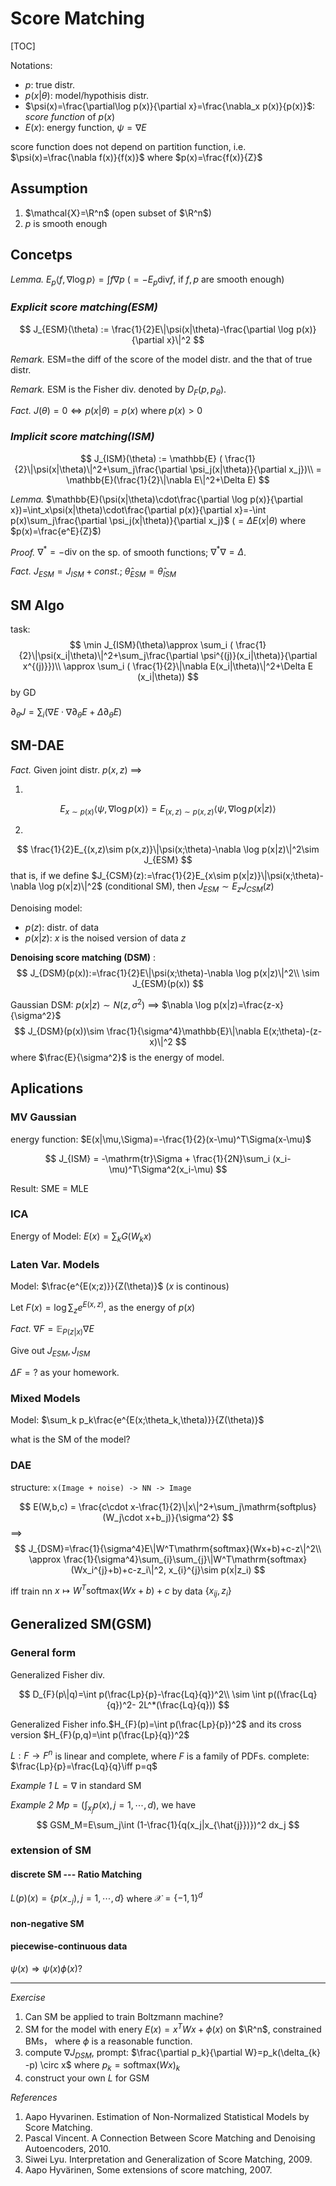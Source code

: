 # Score Matching
[TOC]

Notations:
- $p$: true distr.
- $p(x|\theta)$: model/hypothisis distr.
- $\psi(x)=\frac{\partial\log p(x)}{\partial x}=\frac{\nabla_x p(x)}{p(x)}$: *score function* of $p(x)$
- $E(x)$: energy function, $\psi=\nabla E$

score function does not depend on partition function, i.e. $\psi(x)=\frac{\nabla f(x)}{f(x)}$ where $p(x)=\frac{f(x)}{Z}$

## Assumption
1. $\mathcal{X}=\R^n$ (open subset of $\R^n$)
2. $p$ is smooth enough

## Concetps

*Lemma.* $E_p\langle f, \nabla \log p\rangle=\int f\nabla p$ ($=-E_p \mathrm{div} f$, if $f, p$ are smooth enough)

### *Explicit score matching(ESM)*

$$
J_{ESM}(\theta) := \frac{1}{2}E\|\psi(x|\theta)-\frac{\partial \log p(x)}{\partial x}\|^2
$$

*Remark.* ESM=the diff of the score of the model distr. and the that of true distr. 

*Remark.* ESM is the Fisher div. denoted by $D_F(p,p_\theta)$.

*Fact.* $J(\theta) = 0 \iff  p(x|\theta)=p(x)$ where $p(x)>0$


### *Implicit score matching(ISM)*

$$
J_{ISM}(\theta) := \mathbb{E} ( \frac{1}{2}\|\psi(x|\theta)\|^2+\sum_j\frac{\partial \psi_j(x|\theta)}{\partial x_j})\\
= \mathbb{E}(\frac{1}{2}\|\nabla E\|^2+\Delta E)
$$

*Lemma.* $\mathbb{E}(\psi(x|\theta)\cdot\frac{\partial \log p(x)}{\partial x})=\int_x\psi(x|\theta)\cdot\frac{\partial  p(x)}{\partial x}=-\int p(x)\sum_j\frac{\partial \psi_j(x|\theta)}{\partial x_j}$ ($=\Delta E(x|\theta)$ where $p(x)=\frac{e^E}{Z}$)

*Proof.* $\nabla ^* =-\mathrm{div}$ on the sp. of smooth functions; $\nabla ^* \nabla =\Delta$.

*Fact.*  $J_{ESM} = J_{ISM} + const.$; $\hat{\theta}_{ESM}=\hat{\theta}_{ISM}$


## SM Algo
task:
$$
\min J_{ISM}(\theta)\approx \sum_i ( \frac{1}{2}\|\psi(x_i|\theta)\|^2+\sum_j\frac{\partial \psi^{(j)}(x_i|\theta)}{\partial x^{(j)}})\\
\approx \sum_i ( \frac{1}{2}\|\nabla E(x_i|\theta)\|^2+\Delta E (x_i|\theta))
$$
by GD

$\partial_\theta J = \sum_i(\nabla  E\cdot \nabla \partial_\theta E +\Delta\partial_\theta E)$


## SM-DAE

*Fact.* Given joint distr. $p(x,z)$ ==>

1. 
  $$
  E_{x\sim p(x)}\langle\psi, \nabla \log p(x)\rangle =
  E_{(x,z)\sim p(x,z)}\langle\psi, \nabla \log p(x|z)\rangle
  $$

2. 
  $$
  \frac{1}{2}E_{(x,z)\sim p(x,z)}\|\psi(x;\theta)-\nabla \log p(x|z)\|^2\sim J_{ESM}
  $$
  that is, if we define $J_{CSM}(z):=\frac{1}{2}E_{x\sim p(x|z)}\|\psi(x;\theta)-\nabla \log p(x|z)\|^2$ (conditional SM), then $J_{ESM}\sim E_z J_{CSM}(z)$


Denoising model:
- $p(z)$: distr. of data
- $p(x|z)$: $x$ is the noised version of data $z$

**Denoising  score matching (DSM)** :
$$
J_{DSM}(p(x)):=\frac{1}{2}E\|\psi(x;\theta)-\nabla \log p(x|z)\|^2\\
\sim J_{ESM}(p(x))
$$

Gaussian DSM: $p(x|z)\sim N(z,\sigma^2)$ ==>
 $\nabla \log p(x|z)=\frac{z-x}{\sigma^2}$
$$
J_{DSM}(p(x))\sim \frac{1}{\sigma^4}\mathbb{E}\|\nabla E(x;\theta)-(z-x)\|^2
$$
where $\frac{E}{\sigma^2}$ is the energy of model.


## Aplications

### MV Gaussian
energy function: $E(x|\mu,\Sigma)=-\frac{1}{2}(x-\mu)^T\Sigma(x-\mu)$

$$
J_{ISM} = -\mathrm{tr}\Sigma + \frac{1}{2N}\sum_i (x_i-\mu)^T\Sigma^2(x_i-\mu)
$$

Result: SME = MLE

### ICA

Energy of Model: $E(x)=\sum_k G(W_kx)$

### Laten Var. Models

Model: $\frac{e^{E(x;z)}}{Z(\theta)}$ ($x$ is continous)

Let $F(x)=\log \sum_z e^{E(x,z)}$, as the energy of $p(x)$

*Fact.* $\nabla F = \mathbb{E}_{P(z|x)}\nabla E$

Give out $J_{ESM},J_{ISM}$

$\Delta F=?$ as your homework.

### Mixed Models

Model: $\sum_k p_k\frac{e^{E(x;\theta_k,\theta)}}{Z(\theta)}$

what is the SM of the model?

### DAE

structure:
`x(Image + noise) -> NN -> Image`

$$
E(W,b,c) = \frac{c\cdot x-\frac{1}{2}\|x\|^2+\sum_j\mathrm{softplus}(W_j\cdot x+b_j)}{\sigma^2}
$$
==>
$$
J_{DSM}=\frac{1}{\sigma^4}E\|W^T\mathrm{softmax}(Wx+b)+c-z\|^2\\
\approx \frac{1}{\sigma^4}\sum_{i}\sum_{j}\|W^T\mathrm{softmax}(Wx_i^{j}+b)+c-z_i\|^2, x_{i}^{j}\sim p(x|z_i)
$$

iff train nn $x\mapsto W^T\mathrm{softmax}(Wx+b)+c$ by data $\{x_{ij},z_i\}$


## Generalized SM(GSM)

### General form
Generalized Fisher div.

$$
D_{F}(p\|q)=\int p(\frac{Lp}{p}-\frac{Lq}{q})^2\\
\sim \int p((\frac{Lq}{q})^2- 2L^*(\frac{Lq}{q}))
$$

Generalized Fisher info.$H_{F}(p)=\int p(\frac{Lp}{p})^2$
and its cross version $H_{F}(p,q)=\int p(\frac{Lp}{q})^2$

$L:F\to F^n$ is linear and complete, where $F$ is a family of PDFs.
complete: $\frac{Lp}{p}=\frac{Lq}{q}\iff p=q$

*Example 1* $L=\nabla$ in standard SM

*Example 2* $Mp=(\int_{x_j}p(x),j=1,\cdots,d)$, we have
$$
GSM_M=E\sum_j\int (1-\frac{1}{q(x_j|x_{\hat{j}})})^2 dx_j 
$$

### extension of SM
#### discrete SM --- Ratio Matching
$L(p)(x) = \{p(x_{-j}),j=1,\cdots,d\}$ where $\mathcal{X}=\{-1,1\}^{d}$

#### non-negative SM

#### piecewise-continuous data
$\psi(x)\Rightarrow \psi(x)\phi(x)$?

---
*Exercise*

1. Can SM be applied to train Boltzmann machine?
2. SM for the model with enery $E(x)=x^TWx + \phi(x)$ on $\R^n$, constrained BMs， where $\phi$ is a reasonable function.
3. compute $\nabla J_{DSM}$, prompt: $\frac{\partial p_k}{\partial W}=p_k(\delta_{k} -p) \circ x$ where $p_k=\mathrm{softmax}(Wx)_k$
4. construct your own $L$ for GSM

*References*

1. Aapo Hyvarinen. Estimation of Non-Normalized Statistical Models by Score Matching.
2. Pascal Vincent. A Connection Between Score Matching and Denoising Autoencoders, 2010.
3. Siwei Lyu. Interpretation and Generalization of Score Matching, 2009.
4. Aapo Hyvärinen, Some extensions of score matching, 2007.

